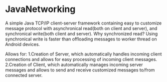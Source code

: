# JavaNetworking
A simple Java TCP/IP client-server framework containing easy to customize message protocol with asynchronical read(both on client and server), and synchronical write(both client and server).
Why synchronized read? Using synchronical write is faster than offloading messages to worker thread on Android devices.

Allows for:
1.Creation of Server, which automatically handles incoming client connections and allows for easy processing of incoming client messages.
2.Creation of Client, which automatically manages incoming server messages and allows to send and receive customized messages to/from connected server.
